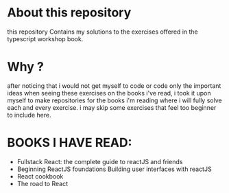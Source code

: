 # About this repository
this repository Contains my solutions to the exercises offered in the typescript workshop book.
# Why ?
after noticing that i would not get myself to code or code only the important ideas when seeing these exercises on the books i've read, i took it upon myself to make 
repositories for the books i'm reading where i will fully solve each and every exercise. i may skip some exercises that feel too beginner to include here.

# BOOKS I HAVE READ:
- Fullstack React: the complete guide to reactJS and friends 
- Beginning ReactJS foundations Building user interfaces with reactJS
- React cookbook 
- The road to React
